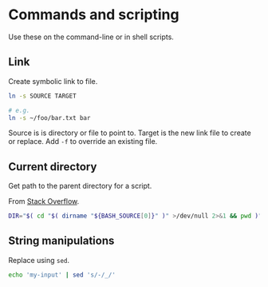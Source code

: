 # Commands and scripting

Use these on the command-line or in shell scripts.

## Link

Create symbolic link to file.

```sh
ln -s SOURCE TARGET

# e.g.
ln -s ~/foo/bar.txt bar
```

Source is is directory or file to point to. Target is the new link file to create or replace. Add `-f` to override an existing file.

## Current directory

Get path to the parent directory for a script.

From [Stack Overflow](https://stackoverflow.com/questions/59895/how-to-get-the-source-directory-of-a-bash-script-from-within-the-script-itself).

```sh
DIR="$( cd "$( dirname "${BASH_SOURCE[0]}" )" >/dev/null 2>&1 && pwd )"
```

## String manipulations

Replace using `sed`.

```sh
echo 'my-input' | sed 's/-/_/'
```

